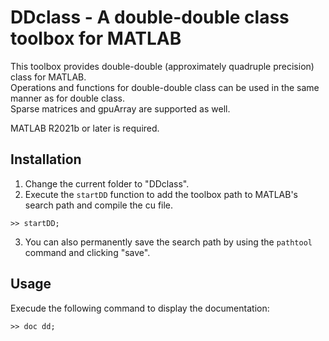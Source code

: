 # DDclass - A double-double class toolbox for MATLAB
This toolbox provides double-double (approximately quadruple precision) class for MATLAB.  
Operations and functions for double-double class can be used in the same manner as for double class.  
Sparse matrices and gpuArray are supported as well.

MATLAB R2021b or later is required.

## Installation
1. Change the current folder to "DDclass".
2. Execute the `startDD` function to add the toolbox path to MATLAB's search path and compile the cu file.
```
>> startDD;
```
3. You can also permanently save the search path by using the `pathtool` command and clicking "save".

## Usage
Execude the following command to display the documentation:
```
>> doc dd;
```
